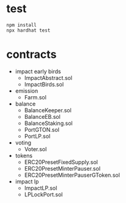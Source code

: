 # test

``` shell
npm install
npx hardhat test
```

# contracts
- impact early birds
  - ImpactAbstract.sol
  - ImpactBirds.sol
- emission
  - Farm.sol
- balance
  - BalanceKeeper.sol
  - BalanceEB.sol
  - BalanceStaking.sol
  - PortGTON.sol
  - PortLP.sol
- voting
  - Voter.sol
- tokens
  - ERC20PresetFixedSupply.sol
  - ERC20PresetMinterPauser.sol
  - ERC20PresetMinterPauserGToken.sol
- impact lp
  - ImpactLP.sol
  - LPLockPort.sol
